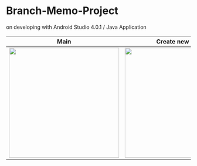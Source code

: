 # Branch-Memo-Project
on developing with Android Studio 4.0.1 / Java Application

| Main | Create new note | View note branches |
|---|---|---|
| <image width=300 src='https://user-images.githubusercontent.com/53461080/95026795-e500da00-06ce-11eb-9fcc-db7bd1857a0d.png'>  | <image width=300 src='https://user-images.githubusercontent.com/53461080/95026798-e6320700-06ce-11eb-84ed-036fe22e4f06.png'>  |  <image width=300 src='https://user-images.githubusercontent.com/53461080/95026797-e5997080-06ce-11eb-9bf9-1ef9e8227b89.png'> |


  

  

